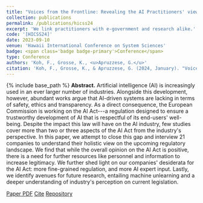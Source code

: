```yaml
---
title: "Voices from the Frontline: Revealing the AI Practitioners' viewpoint on the European AI Act"
collection: publications
permalink: /publications/hicss24
excerpt: 'We link practitioners with e-government and research alike.'
code: '[HICSS24]'
date: 2023-09-10
venue: 'Hawaii International Conference on System Sciences'
badge: <span class='badge badge-primary'>Conference</span>
type: Conference
authors: 'Koh, F., Grosse, K., <u>Apruzzese, G.</u>'
citation: 'Koh, F., Grosse, K., & Apruzzese, G. (2024, January). "Voices from the Frontline: Revealing the AI Practitioners' viewpoint on the European AI Act." In <i>2024 57th Hawaii International Conference on System Sciences (HICSS)</i>.'
---
```

{% include base_path %}
<b>Abstract.</b> Artificial intelligence (AI) is increasingly used in an ever larger number of industries. Alongside this development, however, abundant works argue that AI-driven systems are lacking in terms of safety, ethics and transparency. As a direct consequence, the European Commission is working on the AI Act---a regulation designed to ensure a trustworthy development of AI that is respectful of its end-users' well-being. Despite the impact this law will have on the AI industry, few studies cover more than two or three aspects of the AI Act from the industry's perspective. In this paper, we attempt to close this gap and interview 21 companies to understand their holistic view on the upcoming regulatory landscape. We find that while the overall opinion on the AI Act is positive, there is a need for further resources like personnel and information to increase legitimacy. We further shed light on our companies' desiderata for the AI Act: more fine-grained regulation, and more AI expert input. Lastly, we identify avenues for future research, entailing machine unlearning and a deeper understanding of industry's perception on current legislation.


<a class="btn btn-outline-primary my-1 mr-1 btn-sm" href="{{ base_path }}/files/papers/hicss24/hicss24.pdf" target="_blank" rel="noopener">Paper PDF</a> 
<a class="btn btn-outline-primary my-1 mr-1 btn-sm" href="{{ base_path }}/files/papers/hicss24/hicss24_cite.html" target="_blank" rel="noopener">Cite</a>
<a class="btn btn-outline-primary my-1 mr-1 btn-sm" href="https://github.com/hihey54/hicss57-AIAct" target="_blank" rel="noopener">Repository</a>  